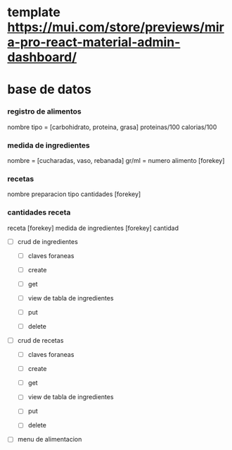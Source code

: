 
# template https://mui.com/store/previews/mira-pro-react-material-admin-dashboard/


# base de datos


### registro de alimentos
nombre
tipo = [carbohidrato, proteina, grasa]
proteinas/100
calorias/100

### medida de ingredientes
nombre = [cucharadas, vaso, rebanada]
gr/ml = numero
alimento [forekey]

### recetas
nombre
preparacion
tipo 
cantidades [forekey]

### cantidades receta
receta [forekey]
medida de ingredientes [forekey]
cantidad

- [ ] crud de ingredientes
  - [ ] claves foraneas
  - [ ] create
  - [ ] get
  - [ ] view de tabla de ingredientes
  - [ ] put
  - [ ] delete


- [ ] crud de recetas
  - [ ] claves foraneas
  - [ ] create
  - [ ] get
  - [ ] view de tabla de ingredientes
  - [ ] put
  - [ ] delete


- [ ] menu de alimentacion
